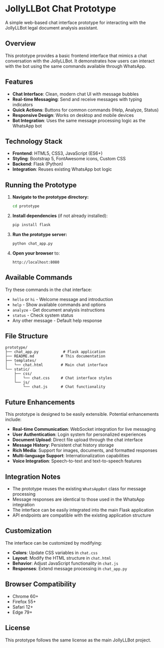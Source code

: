 # JollyLLBot Chat Prototype

A simple web-based chat interface prototype for interacting with the JollyLLBot legal document analysis assistant.

## Overview

This prototype provides a basic frontend interface that mimics a chat conversation with the JollyLLBot. It demonstrates how users can interact with the bot using the same commands available through WhatsApp.

## Features

- **Chat Interface**: Clean, modern chat UI with message bubbles
- **Real-time Messaging**: Send and receive messages with typing indicators
- **Quick Actions**: Buttons for common commands (Help, Analyze, Status)
- **Responsive Design**: Works on desktop and mobile devices
- **Bot Integration**: Uses the same message processing logic as the WhatsApp bot

## Technology Stack

- **Frontend**: HTML5, CSS3, JavaScript (ES6+)
- **Styling**: Bootstrap 5, FontAwesome icons, Custom CSS
- **Backend**: Flask (Python)
- **Integration**: Reuses existing WhatsApp bot logic

## Running the Prototype

1. **Navigate to the prototype directory:**
   ```bash
   cd prototype
   ```

2. **Install dependencies** (if not already installed):
   ```bash
   pip install flask
   ```

3. **Run the prototype server:**
   ```bash
   python chat_app.py
   ```

4. **Open your browser** to:
   ```
   http://localhost:8080
   ```

## Available Commands

Try these commands in the chat interface:

- `hello` or `hi` - Welcome message and introduction
- `help` - Show available commands and options
- `analyze` - Get document analysis instructions
- `status` - Check system status
- Any other message - Default help response

## File Structure

```
prototype/
├── chat_app.py           # Flask application
├── README.md            # This documentation
├── templates/
│   └── chat.html        # Main chat interface
└── static/
    ├── css/
    │   └── chat.css     # Chat interface styles
    └── js/
        └── chat.js      # Chat functionality
```

## Future Enhancements

This prototype is designed to be easily extensible. Potential enhancements include:

- **Real-time Communication**: WebSocket integration for live messaging
- **User Authentication**: Login system for personalized experiences
- **Document Upload**: Direct file upload through the chat interface
- **Message History**: Persistent chat history storage
- **Rich Media**: Support for images, documents, and formatted responses
- **Multi-language Support**: Internationalization capabilities
- **Voice Integration**: Speech-to-text and text-to-speech features

## Integration Notes

- The prototype reuses the existing `WhatsAppBot` class for message processing
- Message responses are identical to those used in the WhatsApp integration
- The interface can be easily integrated into the main Flask application
- API endpoints are compatible with the existing application structure

## Customization

The interface can be customized by modifying:

- **Colors**: Update CSS variables in `chat.css`
- **Layout**: Modify the HTML structure in `chat.html`
- **Behavior**: Adjust JavaScript functionality in `chat.js`
- **Responses**: Extend message processing in `chat_app.py`

## Browser Compatibility

- Chrome 60+
- Firefox 55+
- Safari 12+
- Edge 79+

## License

This prototype follows the same license as the main JollyLLBot project.